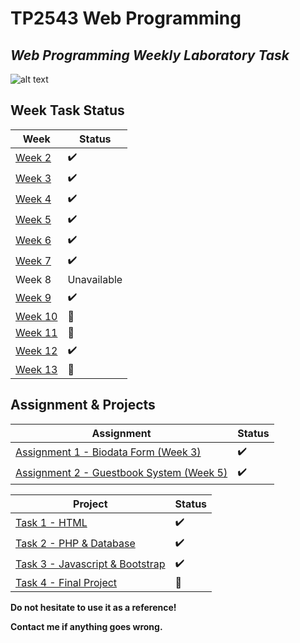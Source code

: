 # TP2543 Web Programming
## _Web Programming Weekly Laboratory Task_

![alt text](https://github.com/muhdarfan/tp2543/blob/main/assets/img/UKM_logo_4C_teks-hitam.png?raw=true)

## Week Task Status

| Week | Status |
| ------ | ------ |
| [Week 2](week2lab/) | ✔️ |
| [Week 3](week3lab/) | ✔️ |
| [Week 4](week4lab/) | ✔️ |
| [Week 5](week5lab/) | ✔️ |
| [Week 6](week6lab/) | ✔️ |
| [Week 7](week7lab/) | ✔️ |
| Week 8 | Unavailable |
| [Week 9](week8lab/) | ✔️ |
| [Week 10]() | 🚧 |
| [Week 11](javascript/) | 🚧 |
| [Week 12](week12lab/) | ✔️ |
| [Week 13](week13lab/) | 🚧 |

## Assignment & Projects

| Assignment | Status |
| ------ | ------ |
| [Assignment 1 - Biodata Form (Week 3)](week3lab/a174652.html) | ✔️ |
| [Assignment 2 - Guestbook System (Week 5)](assignment2/) | ✔️ |

| Project | Status |
| ------ | ------ |
| [Task 1 - HTML](myPT1/) | ✔️ |
| [Task 2 - PHP & Database](myPT2/) | ✔️ |
| [Task 3 - Javascript & Bootstrap](myPT3/) | ✔️ |
| [Task 4 - Final Project]() | 🚧 |

**Do not hesitate to use it as a reference!**

**Contact me if anything goes wrong.**
